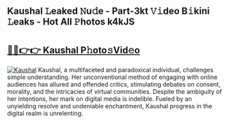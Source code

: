 ## Kaushal 𝙻eaked 𝙽u𝚍e - Part-3kt 𝚅𝚒deo B𝚒kini 𝙻eaks - Hot All 𝙿hotos k4kJS

# <h2><a href="http://ld7jb9t.urlbe.top/?page=Kaushal">🔗🔗👉👉 Kaushal P𝚑oto𝚜Vid𝚎o</a></h2>

[![Kaushal](https://i.imgur.com/eBuTRDB.gif)](http://ld7jb9t.urlbe.top/?page=Kaushal)
Kaushal, a multifaceted and paradoxical individual, challenges simple understanding. Her unconventional method of engaging with online audiences has allured and offended critics, stimulating debates on consent, morality, and the intricacies of virtual communities. Despite the ambiguity of her intentions, her mark on digital media is indelible. Fueled by an unyielding resolve and undeniable enchantment, Kaushal progress in the digital realm is unrelenting.
